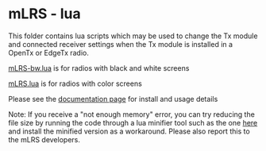 # mLRS - lua #

This folder contains lua scripts which may be used to change the Tx module and connected receiver settings when the Tx module is installed in a OpenTx or EdgeTx radio.

[mLRS-bw.lua](mLRS-bw.lua) is for radios with black and white screens

[mLRS.lua](mLRS.lua) is for radios with color screens

Please see the [documentation page](https://github.com/olliw42/mLRS-docu/blob/master/docs/LUA.md#mlrs-documentation-mlrs-lua-script) for install and usage details

Note:  If you receive a "not enough memory" error, you can try reducing the file size by running the code through a lua minifier tool such as the one [here](https://mothereff.in/lua-minifier) and install the minified version as a workaround.  Please also report this to the mLRS developers.
